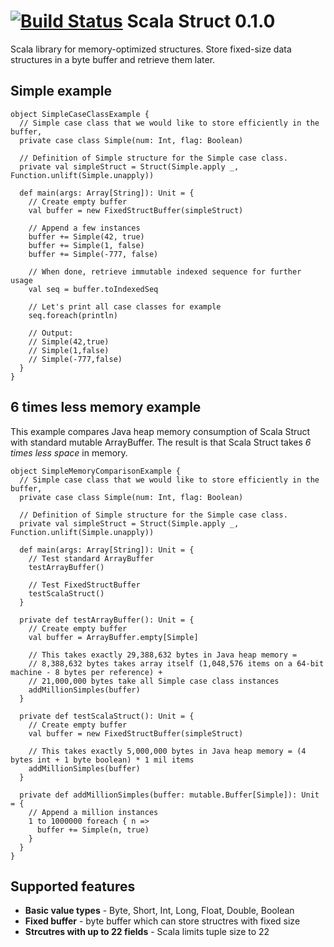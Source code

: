 [![Build Status](https://travis-ci.org/RadoBuransky/scala-struct.svg?branch=master)](https://travis-ci.org/RadoBuransky/scala-struct)
Scala Struct 0.1.0
==================

Scala library for memory-optimized structures. Store fixed-size data structures in a byte buffer and retrieve them
later. 

Simple example
--------------

    object SimpleCaseClassExample {
      // Simple case class that we would like to store efficiently in the buffer,
      private case class Simple(num: Int, flag: Boolean)
    
      // Definition of Simple structure for the Simple case class.
      private val simpleStruct = Struct(Simple.apply _, Function.unlift(Simple.unapply))
    
      def main(args: Array[String]): Unit = {
        // Create empty buffer
        val buffer = new FixedStructBuffer(simpleStruct)
    
        // Append a few instances
        buffer += Simple(42, true)
        buffer += Simple(1, false)
        buffer += Simple(-777, false)
    
        // When done, retrieve immutable indexed sequence for further usage
        val seq = buffer.toIndexedSeq
    
        // Let's print all case classes for example
        seq.foreach(println)
    
        // Output:
        // Simple(42,true)
        // Simple(1,false)
        // Simple(-777,false)
      }
    }
    
6 times less memory example
---------------------------
This example compares Java heap memory consumption of Scala Struct with standard mutable ArrayBuffer. The result is that
Scala Struct takes *6 times less space* in memory.

    object SimpleMemoryComparisonExample {
      // Simple case class that we would like to store efficiently in the buffer,
      private case class Simple(num: Int, flag: Boolean)
    
      // Definition of Simple structure for the Simple case class.
      private val simpleStruct = Struct(Simple.apply _, Function.unlift(Simple.unapply))
    
      def main(args: Array[String]): Unit = {
        // Test standard ArrayBuffer
        testArrayBuffer()
    
        // Test FixedStructBuffer
        testScalaStruct()
      }
    
      private def testArrayBuffer(): Unit = {
        // Create empty buffer
        val buffer = ArrayBuffer.empty[Simple]
    
        // This takes exactly 29,388,632 bytes in Java heap memory =
        // 8,388,632 bytes takes array itself (1,048,576 items on a 64-bit machine - 8 bytes per reference) +
        // 21,000,000 bytes take all Simple case class instances
        addMillionSimples(buffer)
      }
    
      private def testScalaStruct(): Unit = {
        // Create empty buffer
        val buffer = new FixedStructBuffer(simpleStruct)
    
        // This takes exactly 5,000,000 bytes in Java heap memory = (4 bytes int + 1 byte boolean) * 1 mil items
        addMillionSimples(buffer)
      }
    
      private def addMillionSimples(buffer: mutable.Buffer[Simple]): Unit = {
        // Append a million instances
        1 to 1000000 foreach { n =>
          buffer += Simple(n, true)
        }
      }
    }
    
Supported features
------------------
- **Basic value types** - Byte, Short, Int, Long, Float, Double, Boolean
- **Fixed buffer** - byte buffer which can store structres with fixed size
- **Strcutres with up to 22 fields** - Scala limits tuple size to 22